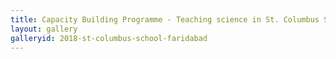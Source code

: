 ```yaml
---
title: Capacity Building Programme - Teaching science in St. Columbus School, Faridabad
layout: gallery
galleryid: 2018-st-columbus-school-faridabad
---
```

